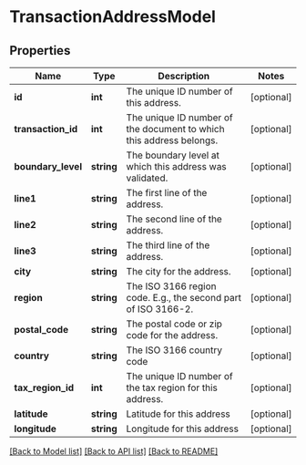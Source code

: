# TransactionAddressModel

## Properties
Name | Type | Description | Notes
------------ | ------------- | ------------- | -------------
**id** | **int** | The unique ID number of this address. | [optional] 
**transaction_id** | **int** | The unique ID number of the document to which this address belongs. | [optional] 
**boundary_level** | **string** | The boundary level at which this address was validated. | [optional] 
**line1** | **string** | The first line of the address. | [optional] 
**line2** | **string** | The second line of the address. | [optional] 
**line3** | **string** | The third line of the address. | [optional] 
**city** | **string** | The city for the address. | [optional] 
**region** | **string** | The ISO 3166 region code. E.g., the second part of ISO 3166-2. | [optional] 
**postal_code** | **string** | The postal code or zip code for the address. | [optional] 
**country** | **string** | The ISO 3166 country code | [optional] 
**tax_region_id** | **int** | The unique ID number of the tax region for this address. | [optional] 
**latitude** | **string** | Latitude for this address | [optional] 
**longitude** | **string** | Longitude for this address | [optional] 

[[Back to Model list]](../README.md#documentation-for-models) [[Back to API list]](../README.md#documentation-for-api-endpoints) [[Back to README]](../README.md)


